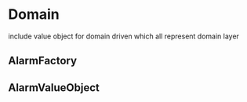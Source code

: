 # Domain

include value object for domain driven which all represent domain layer

## AlarmFactory

## AlarmValueObject
